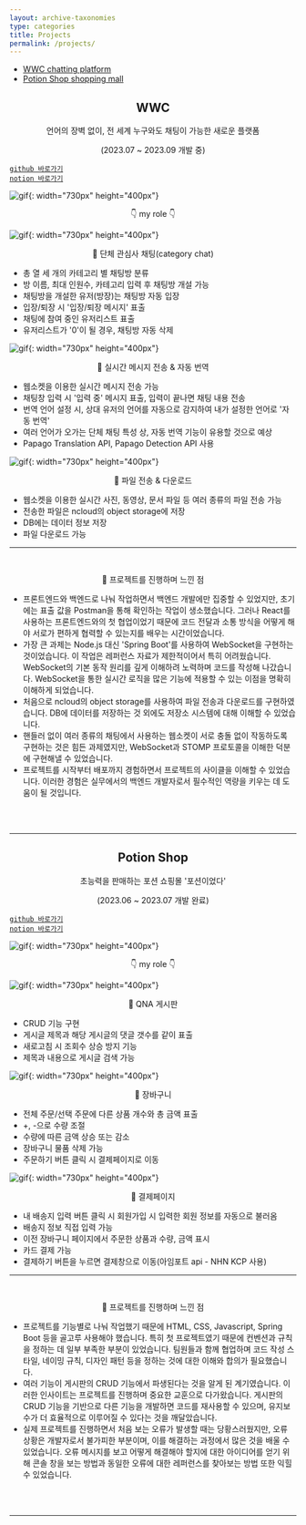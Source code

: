 ```yaml
---
layout: archive-taxonomies
type: categories
title: Projects
permalink: /projects/
---   
```

<style>
.center-text {
  text-align: center;
}
</style>
 
<div class="taxonomies-wrapper">
  <ul class="taxonomies">
    <li><a class="taxonomy" href="#wwc">
      <span>WWC</span>
      <span class="taxonomy-count">chatting platform</span>
    </a></li>
    <li><a class="taxonomy" href="#potion">
      <span>Potion Shop</span>
      <span class="taxonomy-count">shopping mall</span>
    </a></li>
  </ul>
</div>
  <h2 class = "center-text" id="wwc">WWC</h2>  
  <p class = "center-text">언어의 장벽 없이, 전 세계 누구와도 채팅이 가능한 새로운 플랫폼</p>
  <p class = "center-text">(2023.07 ~ 2023.09 개발 중)</p>
 
[`github 바로가기`](https://github.com/bonugg/WorldChatProject)  
[`notion 바로가기`](https://eseulssi.notion.site/WWC-worldwide-chat-8b3d1599f3ec40fa95bb730569adb5ab?pvs=4)<br/>
  
![gif](wwcmain.gif){: width="730px" height="400px"}<br/>  
<p class = "center-text">&#128071; my role &#128071;</p> 

![gif](cateChat.gif){: width="730px" height="400px"}<br/> 
<p class = "center-text">&#128204; 단체 관심사 채팅(category chat)</p>   

- 총 열 세 개의 카테고리 별 채팅방 분류
- 방 이름, 최대 인원수, 카테고리 입력 후 채팅방 개설 가능
- 채팅방을 개설한 유저(방장)는 채팅방 자동 입장
- 입장/퇴장 시 '입장/퇴장 메시지' 표출
- 채팅에 참여 중인 유저리스트 표출
- 유저리스트가 '0'이 될 경우, 채팅방 자동 삭제

![gif](cateChatting.gif){: width="730px" height="400px"}<br/>
<p class = "center-text">&#128204; 실시간 메시지 전송 & 자동 번역</p>

- 웹소켓을 이용한 실시간 메시지 전송 가능
- 채팅창 입력 시 '입력 중' 메시지 표출, 입력이 끝나면 채팅 내용 전송
- 번역 언어 설정 시, 상대 유저의 언어를 자동으로 감지하여 내가 설정한 언어로 '자동 번역'
- 여러 언어가 오가는 단체 채팅 특성 상, 자동 번역 기능이 유용할 것으로 예상
- Papago Translation API, Papago Detection API 사용


![gif](pay.gif){: width="730px" height="400px"}<br/>
<p class = "center-text">&#128204; 파일 전송 & 다운로드</p>

- 웹소켓을 이용한 실시간 사진, 동영상, 문서 파일 등 여러 종류의 파일 전송 가능
- 전송한 파일은 ncloud의 object storage에 저장
- DB에는 데이터 정보 저장
- 파일 다운로드 가능
<hr>
<br/>
<p class = "center-text">&#128221; 프로젝트를 진행하며 느낀 점</p>

- 프론트엔드와 백엔드로 나눠 작업하면서 백엔드 개발에만 집중할 수 있었지만, 초기에는 표출 값을 Postman을 통해 확인하는 작업이 생소했습니다. 그러나 React를 사용하는 프론트엔드와의 첫 협업이었기 때문에 코드 전달과 소통 방식을 어떻게 해야 서로가 편하게 협력할 수 있는지를 배우는 시간이었습니다.
- 가장 큰 과제는 Node.js 대신 'Spring Boot'를 사용하여 WebSocket을 구현하는 것이었습니다. 이 작업은 레퍼런스 자료가 제한적이어서 특히 어려웠습니다. WebSocket의 기본 동작 원리를 깊게 이해하려 노력하며 코드를 작성해 나갔습니다. WebSocket을 통한 실시간 로직을 많은 기능에 적용할 수 있는 이점을 명확히 이해하게 되었습니다.
- 처음으로 ncloud의 object storage를 사용하여 파일 전송과 다운로드를 구현하였습니다. DB에 데이터를 저장하는 것 외에도 저장소 시스템에 대해 이해할 수 있었습니다.
- 핸들러 없이 여러 종류의 채팅에서 사용하는 웹소켓이 서로 충돌 없이 작동하도록 구현하는 것은 힘든 과제였지만, WebSocket과 STOMP 프로토콜을 이해한 덕분에 구현해낼 수 있었습니다.
- 프로젝트를 시작부터 배포까지 경험하면서 프로젝트의 사이클을 이해할 수 있었습니다. 이러한 경험은 실무에서의 백엔드 개발자로서 필수적인 역량을 키우는 데 도움이 될 것입니다.


<br/><br/>
<hr>
<h2 class = "center-text" id="potion">Potion Shop</h2>
<p class = "center-text">초능력을 판매하는 포션 쇼핑몰 '포션이었다'</p>
<p class = "center-text">(2023.06 ~ 2023.07 개발 완료)</p>

[`github 바로가기`](https://github.com/three-team1/main/tree/main)<br/>
[`notion 바로가기`](https://eseulssi.notion.site/Potion-Shop-e167e0bc5d1742d8827ae734eee06ee7?pvs=4)<br/>
    
![gif](potion.gif){: width="730px" height="400px"}<br/>
<p class = "center-text">&#128071; my role &#128071;</p>  

![gif](qna.gif){: width="730px" height="400px"}   
<p class = "center-text">&#128204; QNA 게시판</p>

- CRUD 기능 구현 
- 게시글 제목과 해당 게시글의 댓글 갯수를 같이 표출
- 새로고침 시 조회수 상승 방지 기능
- 제목과 내용으로 게시글 검색 가능 

![gif](cart.gif){: width="730px" height="400px"}<br/>
<p class = "center-text">&#128204; 장바구니</p>

- 전체 주문/선택 주문에 다른 상품 개수와 총 금액 표출
- +, -으로 수량 조절
- 수량에 따른 금액 상승 또는 감소
- 장바구니 물품 삭제 가능
- 주문하기 버튼 클릭 시 결제페이지로 이동

![gif](pay.gif){: width="730px" height="400px"}<br/>
<p class = "center-text">&#128204; 결제페이지</p>

- 내 배송지 입력 버튼 클릭 시 회원가입 시 입력한 회원 정보를 자동으로 불러옴
- 배송지 정보 직접 입력 가능
- 이전 장바구니 페이지에서 주문한 상품과 수량, 금액 표시
- 카드 결제 가능
- 결제하기 버튼을 누르면 결제창으로 이동(아임포트 api - NHN KCP 사용)
<hr>
<br/>
<p class = "center-text">&#128221; 프로젝트를 진행하며 느낀 점</p>

- 프로젝트를 기능별로 나눠 작업했기 때문에 HTML, CSS, Javascript, Spring Boot 등을 골고루 사용해야 했습니다. 특히 첫 프로젝트였기 때문에 컨벤션과 규칙을 정하는 데 일부 부족한 부분이 있었습니다. 팀원들과 함께 협업하며 코드 작성 스타일, 네이밍 규칙, 디자인 패턴 등을 정하는 것에 대한 이해와 합의가 필요했습니다.
- 여러 기능이 게시판의 CRUD 기능에서 파생된다는 것을 알게 된 계기였습니다. 이러한 인사이트는 프로젝트를 진행하며 중요한 교훈으로 다가왔습니다. 게시판의 CRUD 기능을 기반으로 다른 기능을 개발하면 코드를 재사용할 수 있으며, 유지보수가 더 효율적으로 이루어질 수 있다는 것을 깨달았습니다. 
- 실제 프로젝트를 진행하면서 처음 보는 오류가 발생할 때는 당황스러웠지만, 오류 상황은 개발자로서 불가피한 부분이며, 이를 해결하는 과정에서 많은 것을 배울 수 있었습니다. 오류 메시지를 보고 어떻게 해결해야 할지에 대한 아이디어를 얻기 위해 콘솔 창을 보는 방법과 동일한 오류에 대한 레퍼런스를 찾아보는 방법 또한 익힐 수 있었습니다.

<br/>
<br/>
<hr>


  
